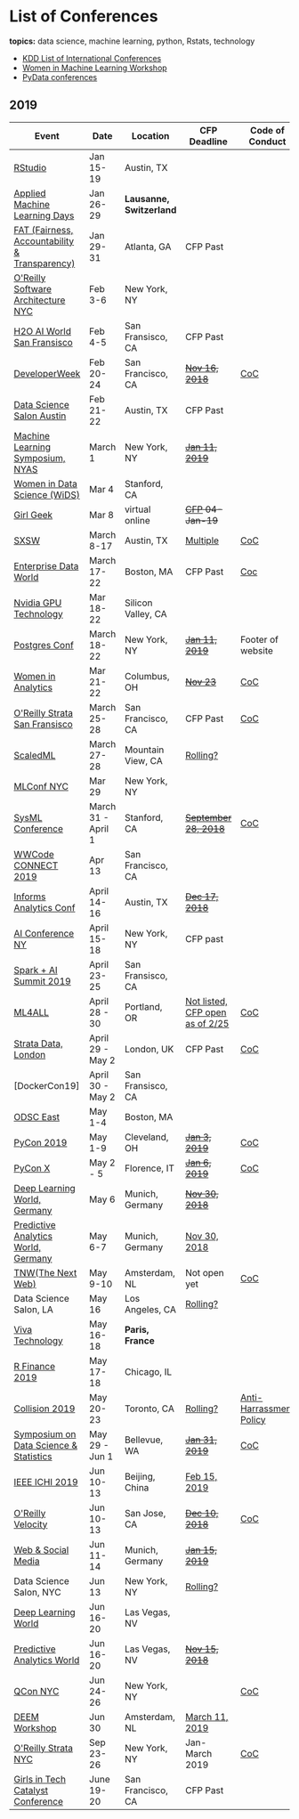 # List of Conferences
**topics:**  data science, machine learning, python, Rstats, technology

* [KDD List of International Conferences](https://www.kdnuggets.com/meetings/)
* [Women in Machine Learning Workshop](http://wimlworkshop.org/events/)
* [PyData conferences](https://pydata.org/events.html)


## 2019

| Event   | Date  | Location | CFP Deadline | Code of Conduct | Note |
|----|----|----|----|----|----|
| [RStudio](http://www.cvent.com/events/rstudio-conf-austin/event-summary-dd6d75526f3c4554b67c4de32aeffb47.aspx) | Jan 15-19 | Austin, TX | | | [diversity scholarships](https://blog.rstudio.com/2018/08/10/rstudio-conf-2019-diversity-scholarships/) |
| [Applied Machine Learning Days](https://www.appliedmldays.org/) | Jan 26-29 | **Lausanne, Switzerland** | | | |
| [FAT (Fairness, Accountability & Transparency)](https://fatconference.org/2019/index.html) | Jan 29-31 | Atlanta, GA | CFP Past | | |
| [O'Reilly Software Architecture NYC](https://conferences.oreilly.com/software-architecture/sa-ny) | Feb 3-6 | New York, NY | | | 20% code: UGWMLDS |
[H2O AI World San Fransisco](http://h2oworld.h2o.ai/h2o-world-san-francisco/) | Feb 4-5 | San Fransisco, CA  | CFP Past | | |
|[DeveloperWeek](http://www.developerweek.com/) | Feb 20-24 | San Francisco, CA | ~~[Nov 16, 2018](http://www.developerweek.com/conference/apply-to-speak/)~~ | [CoC](http://www.developerweek.com/code-of-conduct/) | |
| [Data Science Salon Austin](https://datascience.salon/austin/) | Feb 21-22 | Austin, TX | CFP Past | | |
| [Machine Learning Symposium, NYAS](https://www.nyas.org/events/2019/13th-annual-machine-learning-symposium/) | March 1 | New York, NY | ~~[Jan 11, 2019](https://nyas-events.smapply.org/prog/ml2019/)~~ | | |
| [Women in Data Science (WiDS)](https://www.widsconference.org/) | Mar 4 | Stanford, CA  | | | |
| [Girl Geek](https://docs.google.com/forms/d/e/1FAIpQLSc_EwVQYixWvMDDbmIKzqvGKtcR1r_VeO4QoRu9QQpENRtkyw/viewform) | Mar 8 | virtual online      | ~~[CFP](https://docs.google.com/forms/d/e/1FAIpQLSc_EwVQYixWvMDDbmIKzqvGKtcR1r_VeO4QoRu9QQpENRtkyw/viewform) 04-Jan-19~~ | |
| [SXSW](https://www.sxsw.com/attend/) | March 8-17 | Austin, TX | [Multiple](https://www.sxsw.com/deadlines/) | [CoC](https://www.sxsw.com/attend/code-of-conduct/) | |
| [Enterprise Data World](https://edw2019.dataversity.net/) | March 17-22 | Boston, MA | CFP Past | [Coc](https://edw2019.dataversity.net/code-of-conduct) | |
| [Nvidia GPU Technology](https://www.nvidia.com/en-us/gtc/) | Mar 18-22 | Silicon Valley, CA | | | |
| [Postgres Conf](https://postgresconf.org/conferences/2019/) | March 18-22 | New York, NY | ~~[Jan 11, 2019](https://postgresconf.org/conferences/2019/program/proposals)~~ | Footer of website | |
| [Women in Analytics](https://www.womeninanalytics.org) | Mar 21-22 |  Columbus, OH | ~~[Nov 23](https://www.womeninanalytics.org/call-for-speakers)~~ | [CoC](https://www.womeninanalytics.org/code-of-conduct) | |
| [O'Reilly Strata San Fransisco](https://conferences.oreilly.com/strata/strata-ca) | March 25-28 | San Francisco, CA | CFP Past | [CoC](https://www.oreilly.com/conferences/code-of-conduct.html) | |
| [ScaledML](http://scaledml.org/2019/) | March 27-28 | Mountain View, CA | [Rolling?](https://www.surveymonkey.com/r/KQ2YRLP) | | FriendsOfScaledML (90% off)|
| [MLConf NYC](https://mlconf.com/events/mlconf-new-york-2019/ ) | Mar 29 | New York, NY      |  | |
| [SysML Conference](http://www.sysml.cc/) | March 31 - April 1 | Stanford, CA | ~~[September 28, 2018](http://www.sysml.cc/submission.html)~~ | [CoC](http://www.sysml.cc/index.html#conduct) |
| [WWCode CONNECT 2019](https://code.womenwhocode.com/connect/) | Apr 13 | San Francisco, CA |  | |
| [Informs Analytics Conf](http://meetings2.informs.org/wordpress/analytics2019/) | April 14-16 | Austin, TX | ~~[Dec 17, 2018](http://meetings2.informs.org/wordpress/analytics2019/abstract-submission/)~~ | | |
| [AI Conference NY](https://conferences.oreilly.com/artificial-intelligence/ai-ny) | April 15-18 | New York, NY | CFP past | | |
| [Spark + AI Summit 2019](https://databricks.com/sparkaisummit/north-america) | April 23-25 | San Fransisco, CA | | | |
| [ML4ALL](http://ml4all.org/index.html) | April 28 - 30 | Portland, OR | [Not listed, CFP open as of 2/25](http://ml4all.org/speak.html) | [CoC](http://ml4all.org/code-of-conduct.html) | Travel stipend available for speakers |
| [Strata Data, London](https://conferences.oreilly.com/strata/strata-eu) | April 29 - May 2 | London, UK | CFP Past | [CoC](https://www.oreilly.com/conferences/code-of-conduct.html) | |
| [DockerCon19] | April 30 - May 2 | San Fransisco, CA | | | |
| [ODSC East](https://odsc.com/boston) | May 1-4| Boston, MA | | | |
| [PyCon 2019](https://us.pycon.org/2019/) | May 1-9| Cleveland, OH | ~~[Jan 3, 2019](https://us.pycon.org/2019/speaking/talks/)~~ | [CoC](https://us.pycon.org/2019/about/code-of-conduct/) | |
| [PyCon X](https://www.pycon.it/en/) | May 2 - 5   | Florence, IT  | ~~[Jan 6, 2019](https://www.pycon.it/en/call-for-proposals/)~~ | [CoC](https://www.pycon.it/en/code-conduct/) |   |
| [Deep Learning World, Germany](https://deeplearningworld.de/call-for-speakers/) | May 6 | Munich, Germany | ~~[Nov 30, 2018](https://deeplearningworld.de/call-for-speakers/)~~ | | |
| [Predictive Analytics World, Germany](https://predictiveanalyticsworld.de/en/industry4-0/muenchen2019/) | May 6-7 | Munich, Germany | [Nov 30, 2018](https://predictiveanalyticsworld.de/en/industry4-0/call-for-speaker/) | | |
| [TNW(The Next Web)](https://thenextweb.com/conference/) | May 9-10 | Amsterdam, NL | Not open yet | [CoC](https://thenextweb.com/conference/code-of-conduct) | |
| Data Science Salon, LA | May 16 | Los Angeles, CA | [Rolling?]( https://formulatedby.typeform.com/to/cNIXwj) | | |
| [Viva Technology](https://vivatechnology.com) | May 16-18 | **Paris, France** | | | |
| [R Finance 2019](http://www.rinfinance.com/) | May 17-18 | Chicago, IL | | | |
| [Collision 2019](https://collisionconf.com/) | May 20-23 | Toronto, CA | [Rolling?](https://collisionconf.com/speaker-application) | [Anti-Harrassment Policy](https://collisionconf.com/anti-harassment-policy) | |
| [Symposium on Data Science & Statistics](http://ww2.amstat.org/meetings/sdss/2019/) | May 29 - Jun 1 | Bellevue, WA | ~~[Jan 31, 2019](http://ww2.amstat.org/meetings/sdss/2019/submitanabstract.cfm)~~ | [CoC](http://ww2.amstat.org/meetings/sdss/2019/conductpolicy.cfm) | |
| [IEEE ICHI 2019](http://www.ieee-ichi.org/) | Jun 10-13 | Beijing, China | [Feb 15, 2019](http://www.ieee-ichi.org/call_for_papers.html) | | |
| [O'Reilly Velocity](https://conferences.oreilly.com/velocity/vl-ca) | Jun 10-13 | San Jose, CA | ~~[Dec 10, 2018](https://conferences.oreilly.com/velocity/vl-ca/public/cfp/690)~~ | [CoC](https://www.oreilly.com/conferences/code-of-conduct.html) | |
| [Web & Social Media](https://www.icwsm.org/2019/index.php) | Jun 11-14 | Munich, Germany | ~~[Jan 15, 2019](https://www.icwsm.org/2019/submitting/call-for-papers/)~~ | | |
| Data Science Salon, NYC | Jun 13 | New York, NY | [Rolling?](https://formulatedby.typeform.com/to/cNIXwj) | | |
| [Deep Learning World](https://www.deeplearningworld.com/) | Jun 16-20 | Las Vegas, NV | | | |
| [Predictive Analytics World](https://www.predictiveanalyticsworld.com/industry40/2019/) | Jun 16-20 | Las Vegas, NV | ~~[Nov 15, 2018](https://www.predictiveanalyticsworld.com/submit/)~~ | | |
| [QCon NYC](https://qconnewyork.com/) | Jun 24-26 | New York, NY |  | [CoC](https://qconnewyork.com/code-conduct-0) | |
| [DEEM Workshop](http://deem-workshop.org/#about) | Jun 30 | Amsterdam, NL | [March 11, 2019](http://deem-workshop.org/#about) | | |
| [O'Reilly Strata NYC](https://conferences.oreilly.com/strata/strata-ny) | Sep 23-26 | New York, NY | Jan-March 2019 | [CoC](https://www.oreilly.com/conferences/code-of-conduct.html) | |
| [Girls in Tech Catalyst Conference](https://catalystsf.girlsintech.org/) | June 19-20 | San Francisco, CA | CFP Past |  | 15% off code: CATALYSTCOMMUNITY |



